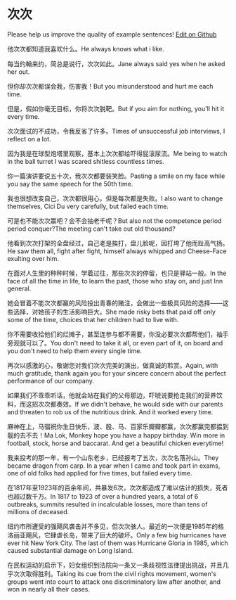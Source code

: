 # 次次

Please help us improve the quality of example sentences! [Edit on Github](https://github.com/jiyushe/jiyu-example-sentence-source/blob/main/chinese/cici.md)

<p><span class="chinese">他次次都知道我喜欢什么。</span><span class="english">He always knows what i like.</span></p>

<p><span class="chinese">每当约翰来约，简总是说行，次次如此。</span><span class="english">Jane always said yes when he asked her out.</span></p>

<p><span class="chinese">但你却次次都误会我，伤害我！</span><span class="english">But you misunderstood and hurt me each time.</span></p>

<p><span class="chinese">但是，假如你毫无目标，你将次次脱靶。</span><span class="english">But if you aim for nothing, you'll hit it every time.</span></p>

<p><span class="chinese">次次面试的不成功，令我反省了许多。</span><span class="english">Times of unsuccessful job interviews, I reflect on a lot.</span></p>

<p><span class="chinese">因为我是在球型炮塔里观察，基本上次次都给吓得屁滚尿流。</span><span class="english">Me being to watch in the ball turret I was scared shitless countless times.</span></p>

<p><span class="chinese">你一篇演讲要说五十次，我次次都要装笑脸。</span><span class="english">Pasting a smile on my face while you say the same speech for the 50th time.</span></p>

<p><span class="chinese">我也很想改变自己，次次都很用心，但是每次都是失败。</span><span class="english">I also want to change themselves, Cici Du very carefully, but failed each time.</span></p>

<p><span class="chinese">可是也不能次次赢吧？会不会抽老千呢？</span><span class="english">But also not the competence period period conquer?The meeting can't take out old thousand?</span></p>

<p><span class="chinese">他看到次次打架的全盘经过，自己老是挨打，盘儿脸呢，因打垮了他而趾高气扬。</span><span class="english">He saw them all, fight after fight, himself always whipped and Cheese-Face exulting over him.</span></p>

<p><span class="chinese">在面对人生里的种种时候，学着过往，那些次次的停留，也只是驿站一般。</span><span class="english">In the face of all the time in life, to learn the past, those who stay on, and just Inn general.</span></p>

<p><span class="chinese">她会冒着不能次次都赢的风险投出青春的赌注，会做出一些极具风险的选择——这些选择，对她孩子的生活影响巨大。</span><span class="english">She made risky bets that paid off only some of the time, choices that her children had to live with.</span></p>

<p><span class="chinese">你不需要收拾他们的烂摊子，甚至连参与都不需要，你没必要次次都帮他们，袖手旁观就可以了。</span><span class="english">You don't need to take it all, or even part of it, on board and you don't need to help them every single time.</span></p>

<p><span class="chinese">再次以感激的心，敬谢您对我们次次完美的演出，做真诚的聆赏。</span><span class="english">Again, with much gratitude, thank again you for your sincere concern about the perfect performance of our company.</span></p>

<p><span class="chinese">如果我们不乖乖听话，他就会站在我们的父母那边，吓唬说要抢走我们的营养饮料，而这招次次都奏效。</span><span class="english">If we didn't behave, he would side with our parents and threaten to rob us of the nutritious drink. And it worked every time.</span></p>

<p><span class="chinese">麻神在上，马骝祝你生日快乐，波、股、马、百家乐瓣瓣都赢，次次都赢完都揾到靓的去不去！</span><span class="english">Ma Lok, Monkey hope you have a happy birthday. Win more in football, stock, horse and baccarat. And get a beautiful chicken everytime!</span></p>

<p><span class="chinese">我来投考的那一年，有一个山东老乡，已经报考了五次，次次名落孙山。</span><span class="english">They became dragon from carp. In a year when I came and took part in exams, one of old folks had applied for five times, but failed every time.</span></p>

<p><span class="chinese">在1817年至1923年的百余年间，共暴发6次，次次都造成了难以估计的损失，死者也超过数千万。</span><span class="english">In 1817 to 1923 of over a hundred years, a total of 6 outbreaks, summits resulted in incalculable losses, more than tens of millions of deceased.</span></p>

<p><span class="chinese">纽约市所遭受的强飓风袭击并不多见，但次次骇人。最近的一次便是1985年的格洛丽亚飓风，它肆虐长岛，带来了巨大的破坏。</span><span class="english">Only a few big hurricanes have ever hit New York City. The last of them was Hurricane Gloria in 1985, which caused substantial damage on Long Island.</span></p>

<p><span class="chinese">在民权运动的启示下，妇女组织到法院向一条又一条歧视性法律提出挑战，并且几乎次次取得胜利。</span><span class="english">Taking its cue from the civil rights movement, women's groups went into court to attack one discriminatory law after another, and won in nearly all their cases.</span></p>

